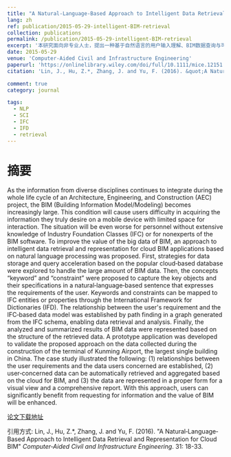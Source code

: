 ```yaml
---
title: "A Natural‐Language‐Based Approach to Intelligent Data Retrieval and Representation for Cloud BIM"
lang: zh
ref: publication/2015-05-29-intelligent-BIM-retrieval
collection: publications
permalink: /publication/2015-05-29-intelligent-BIM-retrieval
excerpt: '本研究面向非专业人士，提出一种基于自然语言的用户输入理解、BIM数据查询与可视化方法。'
date: 2015-05-29
venue: 'Computer‐Aided Civil and Infrastructure Engineering'
paperurl: 'https://onlinelibrary.wiley.com/doi/full/10.1111/mice.12151'
citation: 'Lin, J., Hu, Z.*, Zhang, J. and Yu, F. (2016). &quot;A Natural‐Language‐Based Approach to Intelligent Data Retrieval and Representation for Cloud BIM&quot; <i>Computer‐Aided Civil and Infrastructure Engineering</i>. 31: 18-33.'

comment: true
category: journal

tags: 
  - NLP
  - SCI
  - IFC
  - IFD
  - retrieval
---
```



摘要
====

As the information from diverse disciplines continues to integrate during the whole life cycle of an Architecture, Engineering, and Construction (AEC) project, the BIM (Building Information Model/Modeling) becomes increasingly large. This condition will cause users difficulty in acquiring the information they truly desire on a mobile device with limited space for interaction. The situation will be even worse for personnel without extensive knowledge of Industry Foundation Classes (IFC) or for nonexperts of the BIM software. To improve the value of the big data of BIM, an approach to intelligent data retrieval and representation for cloud BIM applications based on natural language processing was proposed. First, strategies for data storage and query acceleration based on the popular cloud‐based database were explored to handle the large amount of BIM data. Then, the concepts “keyword” and “constraint” were proposed to capture the key objects and their specifications in a natural‐language‐based sentence that expresses the requirements of the user. Keywords and constraints can be mapped to IFC entities or properties through the International Framework for Dictionaries (IFD). The relationship between the user's requirement and the IFC‐based data model was established by path finding in a graph generated from the IFC schema, enabling data retrieval and analysis. Finally, the analyzed and summarized results of BIM data were represented based on the structure of the retrieved data. A prototype application was developed to validate the proposed approach on the data collected during the construction of the terminal of Kunming Airport, the largest single building in China. The case study illustrated the following: (1) relationships between the user requirements and the data users concerned are established, (2) user‐concerned data can be automatically retrieved and aggregated based on the cloud for BIM, and (3) the data are represented in a proper form for a visual view and a comprehensive report. With this approach, users can significantly benefit from requesting for information and the value of BIM will be enhanced.

[论文下载地址](https://onlinelibrary.wiley.com/doi/full/10.1111/mice.12151)

引用方式: Lin, J., Hu, Z.*, Zhang, J. and Yu, F. (2016). &quot;A Natural‐Language‐Based Approach to Intelligent Data Retrieval and Representation for Cloud BIM&quot; <i>Computer‐Aided Civil and Infrastructure Engineering</i>. 31: 18-33.